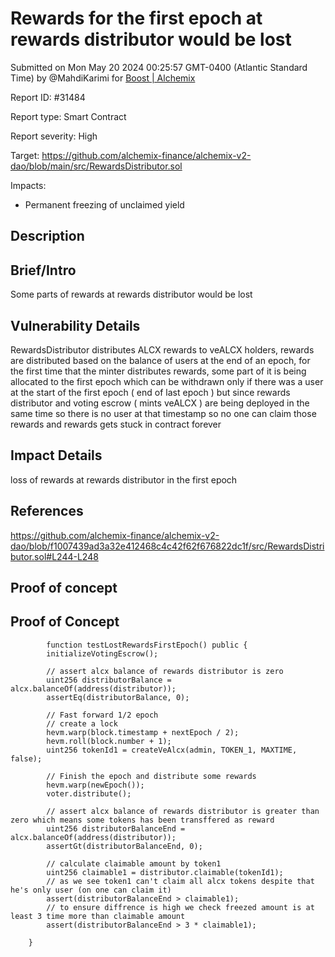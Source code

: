 
# Rewards for the first epoch at rewards distributor would be lost

Submitted on Mon May 20 2024 00:25:57 GMT-0400 (Atlantic Standard Time) by @MahdiKarimi for [Boost | Alchemix](https://immunefi.com/bounty/alchemix-boost/)

Report ID: #31484

Report type: Smart Contract

Report severity: High

Target: https://github.com/alchemix-finance/alchemix-v2-dao/blob/main/src/RewardsDistributor.sol

Impacts:
- Permanent freezing of unclaimed yield

## Description
## Brief/Intro
Some parts of rewards at rewards distributor would be lost

## Vulnerability Details
RewardsDistributor distributes ALCX rewards to veALCX holders, rewards are distributed based on the balance of users at the end of an epoch, for the first time that the minter distributes rewards, some part of it is being allocated to the first epoch which can be withdrawn only if there was a user at the start of the first epoch ( end of last epoch ) but since rewards distributor and voting escrow ( mints veALCX ) are being deployed in the same time so there is no user at that timestamp so no one can claim those rewards and rewards gets stuck in contract forever

## Impact Details
loss of rewards at rewards distributor in the first epoch 

## References
https://github.com/alchemix-finance/alchemix-v2-dao/blob/f1007439ad3a32e412468c4c42f62f676822dc1f/src/RewardsDistributor.sol#L244-L248
        
## Proof of concept
## Proof of Concept
```
        function testLostRewardsFirstEpoch() public {
        initializeVotingEscrow();

        // assert alcx balance of rewards distributor is zero
        uint256 distributorBalance = alcx.balanceOf(address(distributor));
        assertEq(distributorBalance, 0);

        // Fast forward 1/2 epoch
        // create a lock
        hevm.warp(block.timestamp + nextEpoch / 2);
        hevm.roll(block.number + 1);
        uint256 tokenId1 = createVeAlcx(admin, TOKEN_1, MAXTIME, false);

        // Finish the epoch and distribute some rewards 
        hevm.warp(newEpoch());
        voter.distribute();
        
        // assert alcx balance of rewards distributor is greater than zero which means some tokens has been transffered as reward 
        uint256 distributorBalanceEnd = alcx.balanceOf(address(distributor));
        assertGt(distributorBalanceEnd, 0);

        // calculate claimable amount by token1 
        uint256 claimable1 = distributor.claimable(tokenId1);
        // as we see token1 can't claim all alcx tokens despite that he's only user (on one can claim it)
        assert(distributorBalanceEnd > claimable1);
        // to ensure diffrence is high we check freezed amount is at least 3 time more than claimable amount  
        assert(distributorBalanceEnd > 3 * claimable1);

    }
```